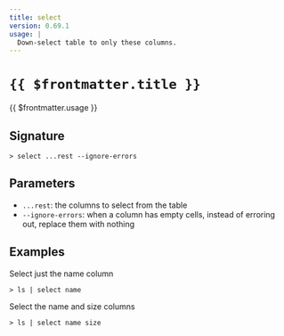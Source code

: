 ```yaml
---
title: select
version: 0.69.1
usage: |
  Down-select table to only these columns.
---
```


# <code>{{ $frontmatter.title }}</code>

<div style='white-space: pre-wrap;'>{{ $frontmatter.usage }}</div>

## Signature

```> select ...rest --ignore-errors```

## Parameters

 -  `...rest`: the columns to select from the table
 -  `--ignore-errors`: when a column has empty cells, instead of erroring out, replace them with nothing

## Examples

Select just the name column
```shell
> ls | select name
```

Select the name and size columns
```shell
> ls | select name size
```
